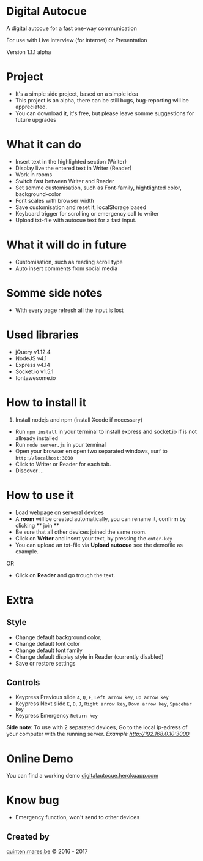 # Digital Autocue
A  digital autocue for a fast one-way communication

For use with
Live interview (for internet) or Presentation

Version 1.1.1 alpha

# Project
* It's a simple side project, based on a simple idea
* This project is an alpha, there can be still bugs, bug-reporting will be appreciated.
* You can download it, it's free, but please leave somme suggestions for future upgrades

# What it can do
* Insert text in the highlighted section (Writer)
* Display live the entered text in Writer (Reader)
* Work in rooms
* Switch fast between Writer and Reader
* Set somme customisation, such as Font-family, hightlighted color, background-color
* Font scales with browser width
* Save customisation and reset it, localStorage based
* Keyboard trigger for scrolling or emergency call to writer
* Upload txt-file with autocue text for a fast input.

# What it will do in future
* Customisation, such as reading scroll type
* Auto insert comments from social media

# Somme side notes
* With every page refresh all the input is lost

# Used libraries
* jQuery v1.12.4
* NodeJS v4.1
* Express v4.14
* Socket.io v1.5.1
* fontawesome.io

# How to install it
1. Install nodejs and npm (install Xcode if necessary)
+ Run `npm install` in your terminal to install express and socket.io if is not allready installed
+ Run `node server.js` in your terminal
+ Open your browser en open two separated windows, surf to  `http://localhost:3000`
+ Click to Writer or Reader for each tab.
+ Discover ...

# How to use it
* Load webpage on serveral devices
* A **room** will be created automatically, you can rename it, confirm by clicking ** join **
* Be sure that all other devices joined the same room.
* Click on **Writer** and insert your text, by pressing the `enter-key`
* You can upload an txt-file via **Upload autocue** see the demofile as example.

OR

* Click on **Reader** and go trough the text.

# Extra

## Style
* Change default background color;
* Change default font color
* Change default font family
* Change default display style in Reader (currently disabled)
* Save or restore settings

## Controls
- Keypress Previous slide `A`, `Q`, `F`, `Left arrow key`, `Up arrow key`
- Keypress Next slide `E`, `D`, `J`, `Right arrow key`, `Down arrow key`, `Spacebar key`
- Keypress Emergency `Return key`

**Side note**: To use with 2 separated devices, Go to the local ip-adress of your computer with the running server. *Example http://192.168.0.10:3000*

# Online Demo
You can find a working demo
[digitalautocue.herokuapp.com](https://digitalautocue.herokuapp.com)

# Know bug
- Emergency function, won't send to other devices

## Created by
[quinten.mares.be](http://quinten.mares.be) &copy; 2016 - 2017
